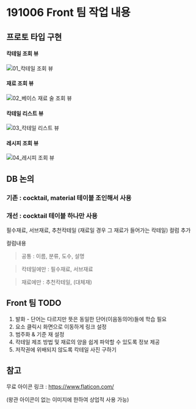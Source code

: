 # 191006 Front 팀 작업 내용

## 프로토 타입 구현
#### 칵테일 조회 뷰
![01_칵테일 조회 뷰](/1006_view_prototype완성/image/01_칵테일_조회_뷰.PNG)

#### 재료 조회 뷰
![02_베이스 재료 술 조회 뷰](/1006_view_prototype완성/image/02_베이스_재료_술_조회_뷰.PNG)

#### 칵테일 리스트 뷰
![03_칵테일 리스트 뷰](/1006_view_prototype완성/image/03_칵테일_리스트_뷰.PNG)

#### 레시피 조회 뷰
![04_레시피 조회 뷰](/1006_view_prototype완성/image/04_레시피_조회_뷰.PNG)


## DB 논의
### 기존 : cocktail, material 테이블 조인해서 사용
### 개선 : cocktail 테이블 하나만 사용
필수재료, 서브재료, 추천칵테일 (재료일 경우 그 재료가 들어가는 칵테일) 컬럼 추가

컬럼내용

> 공통 : 이름, 분류, 도수, 설명

> 칵테일에만 : 필수재료, 서브재료

> 재료에만 : 추천칵테일, (대체재)


## Front 팀 TODO
<ol>
  <li>발화 - 단어는 다르지만 뜻은 동일한 단어(이음동의어)들에 학습 필요</li>
  <li>요소 클릭시 화면으로 이동하게 링크 설정</li>
  <li>범주화 & 기준 재 설정</li>
  <li>칵테일 제조 방법 및 재료의 양을 쉽게 파악할 수 있도록 정보 제공</li>
  <li>저작권에 위배되지 않도록 칵테일 사진 구하기</li>
</ol>

## 참고
무료 아이콘 링크 : https://www.flaticon.com/

(왕관 아이콘이 없는 이미지에 한하여 상업적 사용 가능)
